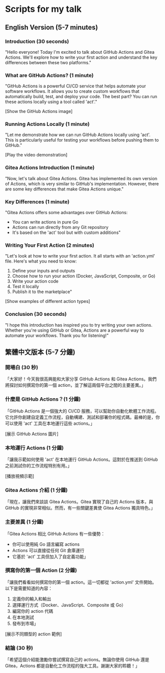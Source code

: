 # Scripts for my talk

## English Version (5-7 minutes)

### Introduction (30 seconds)
"Hello everyone! Today I'm excited to talk about GitHub Actions and Gitea Actions. We'll explore how to write your first action and understand the key differences between these two platforms."

### What are GitHub Actions? (1 minute)
"GitHub Actions is a powerful CI/CD service that helps automate your software workflows. It allows you to create custom workflows that automatically build, test, and deploy your code. The best part? You can run these actions locally using a tool called 'act'."

[Show the GitHub Actions image]

### Running Actions Locally (1 minute)
"Let me demonstrate how we can run GitHub Actions locally using 'act'. This is particularly useful for testing your workflows before pushing them to GitHub."

[Play the video demonstration]

### Gitea Actions Introduction (1 minute)
"Now, let's talk about Gitea Actions. Gitea has implemented its own version of Actions, which is very similar to GitHub's implementation. However, there are some key differences that make Gitea Actions unique."

### Key Differences (1 minute)
"Gitea Actions offers some advantages over GitHub Actions:
- You can write actions in pure Go
- Actions can run directly from any Git repository
- It's based on the 'act' tool but with custom additions"

### Writing Your First Action (2 minutes)
"Let's look at how to write your first action. It all starts with an 'action.yml' file. Here's what you need to know:
1. Define your inputs and outputs
2. Choose how to run your action (Docker, JavaScript, Composite, or Go)
3. Write your action code
4. Test it locally
5. Publish it to the marketplace"

[Show examples of different action types]

### Conclusion (30 seconds)
"I hope this introduction has inspired you to try writing your own actions. Whether you're using GitHub or Gitea, Actions are a powerful way to automate your workflows. Thank you for listening!"

## 繁體中文版本 (5-7 分鐘)

### 開場白 (30 秒)
「大家好！今天我很高興能和大家分享 GitHub Actions 和 Gitea Actions。我們將探討如何撰寫你的第一個 action，並了解這兩個平台之間的主要差異。」

### 什麼是 GitHub Actions？(1 分鐘)
「GitHub Actions 是一個強大的 CI/CD 服務，可以幫助你自動化軟體工作流程。它允許你創建自定義工作流程，自動構建、測試和部署你的程式碼。最棒的是，你可以使用 'act' 工具在本地運行這些 actions。」

[展示 GitHub Actions 圖片]

### 本地運行 Actions (1 分鐘)
「讓我示範如何使用 'act' 在本地運行 GitHub Actions。這對於在推送到 GitHub 之前測試你的工作流程特別有用。」

[播放視頻示範]

### Gitea Actions 介紹 (1 分鐘)
「現在，讓我們來談談 Gitea Actions。Gitea 實現了自己的 Actions 版本，與 GitHub 的實現非常相似。然而，有一些關鍵差異使 Gitea Actions 獨具特色。」

### 主要差異 (1 分鐘)
「Gitea Actions 相比 GitHub Actions 有一些優勢：
- 你可以使用純 Go 語言編寫 actions
- Actions 可以直接從任何 Git 倉庫運行
- 它基於 'act' 工具但加入了自定義功能」

### 撰寫你的第一個 Action (2 分鐘)
「讓我們看看如何撰寫你的第一個 action。這一切都從 'action.yml' 文件開始。以下是需要知道的內容：
1. 定義你的輸入和輸出
2. 選擇運行方式（Docker、JavaScript、Composite 或 Go）
3. 編寫你的 action 代碼
4. 在本地測試
5. 發布到市場」

[展示不同類型的 action 範例]

### 結論 (30 秒)
「希望這個介紹能激勵你嘗試撰寫自己的 actions。無論你使用 GitHub 還是 Gitea，Actions 都是自動化工作流程的強大工具。謝謝大家的聆聽！」
